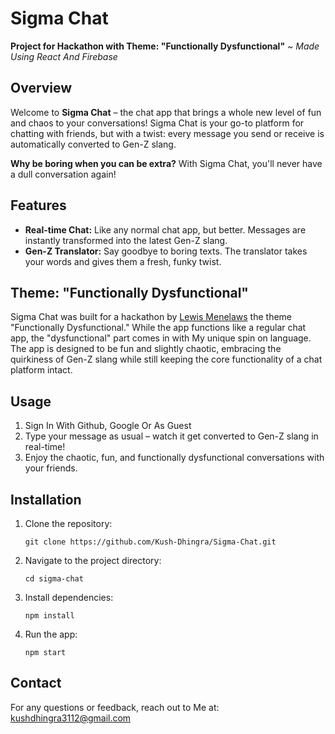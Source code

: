 <div>
  <h1>Sigma Chat</h1>
  <p><strong>Project for Hackathon with Theme: "Functionally Dysfunctional"</strong>
  <em>
    ~ Made Using React And Firebase
  </em></p>
  
  <h2>Overview</h2>
  <p>Welcome to <strong>Sigma Chat</strong> – the chat app that brings a whole new level of fun and chaos to your conversations! Sigma Chat is your go-to platform for chatting with friends, but with a twist: every message you send or receive is automatically converted to Gen-Z slang.</p>
  <p><strong>Why be boring when you can be extra?</strong> With Sigma Chat, you'll never have a dull conversation again!</p>
  
  <h2>Features</h2>
  <ul>
    <li><strong>Real-time Chat:</strong> Like any normal chat app, but better. Messages are instantly transformed into the latest Gen-Z slang.</li>
    <li><strong>Gen-Z Translator:</strong> Say goodbye to boring texts. The translator takes your words and gives them a fresh, funky twist.</li>
  </ul>
  
  <h2>Theme: "Functionally Dysfunctional"</h2>
  <p>Sigma Chat was built for a hackathon by <a href="https://github.com/elebumm" target="_blank">Lewis Menelaws</a> the theme "Functionally Dysfunctional." While the app functions like a regular chat app, the "dysfunctional" part comes in with My unique spin on language. The app is designed to be fun and slightly chaotic, embracing the quirkiness of Gen-Z slang while still keeping the core functionality of a chat platform intact.</p>
  
  
  
  <h2>Usage</h2>
  <ol>
    <li>Sign In With Github, Google Or As Guest</li>
    <li>Type your message as usual – watch it get converted to Gen-Z slang in real-time!</li>
    <li>Enjoy the chaotic, fun, and functionally dysfunctional conversations with your friends.</li>
  </ol>
  
  
  <h2>Installation</h2>
  <ol>
    <li>Clone the repository:
      <pre><code>git clone https://github.com/Kush-Dhingra/Sigma-Chat.git</code></pre>
    </li>
    <li>Navigate to the project directory:
      <pre><code>cd sigma-chat</code></pre>
    </li>
    <li>Install dependencies:
      <pre><code>npm install</code></pre>
    </li>
    <li>Run the app:
      <pre><code>npm start</code></pre>
    </li>
  </ol>

  
  <h2>Contact</h2>
  <p>For any questions or feedback, reach out to Me at: <a href="mailto:kushdhingra3112@gmail.com.com">kushdhingra3112@gmail.com</a></p>
</div>
<script>
  function copyToClipboard(text) {
    navigator.clipboard.writeText(text).then(function() {
      alert('Copied to clipboard!');
    }, function(err) {
      alert('Failed to copy text: ', err);
    });
  }
</script>

